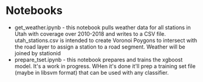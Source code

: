 # Notebooks

* get_weather.ipynb - this notebook pulls weather data for all stations in Utah with coverage over 2010-2018 and writes to a CSV file. utah_stations.csv is intended to create Voronoi Poygons to intersect with the road layer to assign a station to a road segment. Weather will be joined by stationid
* prepare_tset.ipynb - this notebook prepares and trains the xgboost model. It's a work in progress. WHen it's done it'll prep a training set file (maybe in libsvm format) that can be used with any classifier.


